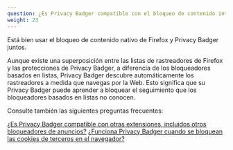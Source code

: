 ```yaml
---
question: ¿Es Privacy Badger compatible con el bloqueo de contenido integrado de Firefox?
weight: 23
---
```



Está bien usar el bloqueo de contenido nativo de Firefox y Privacy Badger juntos.

Aunque existe una superposición entre las listas de rastreadores de Firefox y las protecciones de Privacy Badger, a diferencia de los bloqueadores basados en listas, Privacy Badger descubre automáticamente los rastreadores a medida que navegas por la Web. Esto significa que su Privacy Badger puede aprender a bloquear el seguimiento que los bloqueadores basados en listas no conocen.

Consulte también las siguientes preguntas frecuentes:

[¿Es Privacy Badger compatible con otras extensiones, incluidos otros bloqueadores de anuncios?](#Is-Privacy-Badger-compatible-with-other-extensions%2c-including-other-adblockers)
[¿Funciona Privacy Badger cuando se bloquean las cookies de terceros en el navegador?](#Does-Privacy-Badger-still-work-when-blocking-third-party-cookies-in-the-browser)
